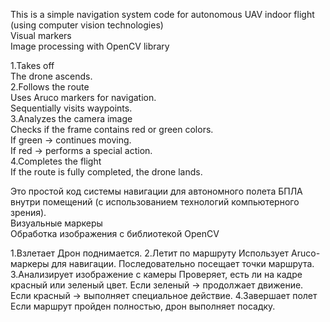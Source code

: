 This is a simple navigation system code for autonomous UAV indoor flight (using computer vision technologies)      
Visual markers                                                                                                        
Image processing with OpenCV library


1.Takes off                                                                                                            
        The drone ascends.                                                                                                          
2.Follows the route                                                                                                            
        Uses Aruco markers for navigation.                                                                                          
        Sequentially visits waypoints.                                                                                              
3.Analyzes the camera image                                                                                                
        Checks if the frame contains red or green colors.                                                                                  
        If green → continues moving.                                                                                                      
        If red → performs a special action.                                                                                          
4.Completes the flight                                                                                                                    
        If the route is fully completed, the drone lands.                                                                                


Это простой код системы навигации для автономного полета БПЛА внутри помещений (с использованием технологий компьютерного зрения).      
Визуальные маркеры                                                                                                                              
Обработка изображения с библиотекой OpenCV                                                                                                      

1.Взлетает
  Дрон поднимается.
2.Летит по маршруту
  Использует Aruco-маркеры для навигации.
  Последовательно посещает точки маршрута.
3.Анализирует изображение с камеры
  Проверяет, есть ли на кадре красный или зеленый цвет.
  Если зеленый → продолжает движение.
  Если красный → выполняет специальное действие.
4.Завершает полет
  Если маршрут пройден полностью, дрон выполняет посадку.

